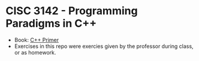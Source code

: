 # CISC 3142 - Programming Paradigms in C++

- Book: [C++ Primer](https://www.amazon.com/Primer-5th-Stanley-B-Lippman/dp/0321714113/ref=sr_1_1?crid=1HBCKVJF19ZC&keywords=c%2B%2B+primer&qid=1671327006&sprefix=laptop+mic%2Caps%2C111&sr=8-1)
- Exercises in this repo were exercies given by the professor during class, or as homework.
